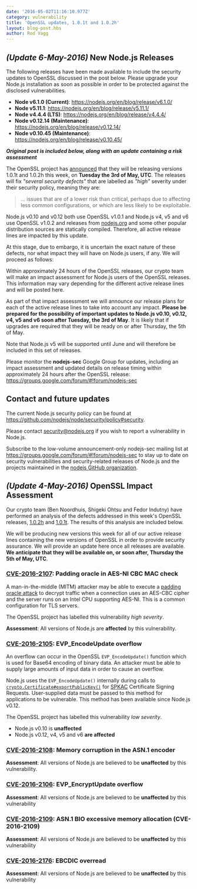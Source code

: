 ```yaml
---
date: '2016-05-02T11:16:10.977Z'
category: vulnerability
title: 'OpenSSL updates, 1.0.1t and 1.0.2h'
layout: blog-post.hbs
author: Rod Vagg
---
```


## _(Update 6-May-2016)_ New Node.js Releases

The following releases have been made available to include the security updates to OpenSSL discussed in the post below. Please upgrade your Node.js installation as soon as possible in order to be protected against the disclosed vulnerabilities.

- **Node v6.1.0 (Current)**: https://nodejs.org/en/blog/release/v6.1.0/
- **Node v5.11.1**: https://nodejs.org/en/blog/release/v5.11.1/
- **Node v4.4.4 (LTS)**: https://nodejs.org/en/blog/release/v4.4.4/
- **Node v0.12.14 (Maintenance)**: https://nodejs.org/en/blog/release/v0.12.14/
- **Node v0.10.45 (Maintenance)**: https://nodejs.org/en/blog/release/v0.10.45/

**_Original post is included below, along with an update containing a risk assessment_**

The OpenSSL project has [announced](https://mta.openssl.org/pipermail/openssl-announce/2016-April/000069.html) that they will be releasing versions 1.0.1t and 1.0.2h this week, on **Tuesday the 3rd of May, UTC**. The releases will fix _"several security defects"_ that are labelled as _"high"_ severity under their security policy, meaning they are:

> ... issues that are of a lower risk than critical, perhaps due to affecting less common configurations, or which are less likely to be exploitable.

Node.js v0.10 and v0.12 both use OpenSSL v1.0.1 and Node.js v4, v5 and v6 use OpenSSL v1.0.2 and releases from [nodejs.org](https://nodejs.org/) and some other popular distribution sources are statically compiled. Therefore, all active release lines are impacted by this update.

At this stage, due to embargo, it is uncertain the exact nature of these defects, nor what impact they will have on Node.js users, if any. We will proceed as follows:

Within approximately 24 hours of the OpenSSL releases, our crypto team will make an impact assessment for Node.js users of the OpenSSL releases. This information may vary depending for the different active release lines and will be posted here.

As part of that impact assessment we will announce our release plans for each of the active release lines to take into account any impact. **Please be prepared for the possibility of important updates to Node.js v0.10, v0.12, v4, v5 and v6 soon after Tuesday, the 3rd of May**. It is likely that if upgrades are required that they will be ready on or after Thursday, the 5th of May.

Note that Node.js v5 will be supported until June and will therefore be included in this set of releases.

Please monitor the **nodejs-sec** Google Group for updates, including an impact assessment and updated details on release timing within approximately 24 hours after the OpenSSL release: https://groups.google.com/forum/#!forum/nodejs-sec

## Contact and future updates

The current Node.js security policy can be found at <https://github.com/nodejs/node/security/policy#security>.

Please contact [security@nodejs.org](mailto:security@nodejs.org) if you wish to report a vulnerability in Node.js.

Subscribe to the low-volume announcement-only nodejs-sec mailing list at https://groups.google.com/forum/#!forum/nodejs-sec to stay up to date on security vulnerabilities and security-related releases of Node.js and the projects maintained in the [nodejs GitHub organization](https://github.com/nodejs).

## _(Update 4-May-2016)_ OpenSSL Impact Assessment

Our crypto team (Ben Noordhuis, Shigeki Ohtsu and Fedor Indutny) have performed an analysis of the defects addressed in this week's OpenSSL releases, [1.0.2h](https://www.openssl.org/news/openssl-1.0.2-notes.html) and [1.0.1t](https://www.openssl.org/news/openssl-1.0.1-notes.html). The results of this analysis are included below.

We will be producing new versions this week for all of our active release lines containing the new versions of OpenSSL in order to provide security assurance. We will provide an update here once all releases are available. **We anticipate that they will be available on, or soon after, Thursday the 5th of May, UTC**.

### [CVE-2016-2107](https://www.openssl.org/news/vulnerabilities.html#2016-2107): Padding oracle in AES-NI CBC MAC check

A man-in-the-middle (MITM) attacker may be able to execute a [padding oracle attack](https://en.wikipedia.org/wiki/Padding_oracle_attack) to decrypt traffic when a connection uses an AES-CBC cipher and the server runs on an Intel CPU supporting AES-NI. This is a common configuration for TLS servers.

The OpenSSL project has labelled this vulnerability _high severity_.

**Assessment**: All versions of Node.js are **affected** by this vulnerability.

### [CVE-2016-2105](https://www.openssl.org/news/vulnerabilities.html#2016-2105): EVP_EncodeUpdate overflow

An overflow can occur in the OpenSSL `EVP_EncodeUpdate()` function which is used for Base64 encoding of binary data. An attacker must be able to supply large amounts of input data in order to cause an overflow.

Node.js uses the `EVP_EncodeUpdate()` internally during calls to [`crypto.Certificate#exportPublicKey()`](https://nodejs.org/api/crypto.html#crypto_certificate_exportpublickey_spkac) for [SPKAC](https://en.wikipedia.org/wiki/SPKAC) Certificate Signing Requests. User-supplied data must be passed to this method for applications to be vulnerable. This method has been available since Node.js v0.12.

The OpenSSL project has labelled this vulnerability _low severity_.

- Node.js v0.10 is **unaffected**
- Node.js v0.12, v4, v5 and v6 **are affected**

### [CVE-2016-2108](https://www.openssl.org/news/vulnerabilities.html#2016-2108): Memory corruption in the ASN.1 encoder

**Assessment**: All versions of Node.js are believed to be **unaffected** by this vulnerability.

### [CVE-2016-2106](https://www.openssl.org/news/vulnerabilities.html#2016-2106): EVP_EncryptUpdate overflow

**Assessment**: All versions of Node.js are believed to be **unaffected** by this vulnerability

### [CVE-2016-2109](https://www.openssl.org/news/vulnerabilities.html#2016-2109): ASN.1 BIO excessive memory allocation (CVE-2016-2109)

**Assessment**: All versions of Node.js are believed to be **unaffected** by this vulnerability

### [CVE-2016-2176](https://www.openssl.org/news/vulnerabilities.html#2016-2176): EBCDIC overread

**Assessment**: All versions of Node.js are believed to be **unaffected** by this vulnerability
